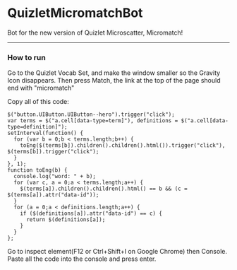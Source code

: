 # QuizletMicromatchBot
Bot for the new version of Quizlet Microscatter, Micromatch!
<hr></hr>
<h3>How to run</h3>
<p>Go to the Quizlet Vocab Set, and make the window smaller so the Gravity Icon disappears. Then press Match, the link at the top of the page should end with "micromatch"</p>
<p>Copy all of this code:</p>
<pre><code>$("button.UIButton.UIButton--hero").trigger("click");
var terms = $("a.cell[data-type=term]"), definitions = $("a.cell[data-type=definition]");
setInterval(function() {
  for (var b = 0;b < terms.length;b++) {
    toEng($(terms[b]).children().children().html()).trigger("click"), $(terms[b]).trigger("click");
  }
}, 1);
function toEng(b) {
  console.log("word: " + b);
  for (var c, a = 0;a < terms.length;a++) {
    $(terms[a]).children().children().html() == b && (c = $(terms[a]).attr("data-id"));
  }
  for (a = 0;a < definitions.length;a++) {
    if ($(definitions[a]).attr("data-id") == c) {
      return $(definitions[a]);
    }
  }
};
</code></pre>
<p>Go to inspect element(F12 or Ctrl+Shift+I on Google Chrome) then Console. Paste all the code into the console and press enter.</p>
